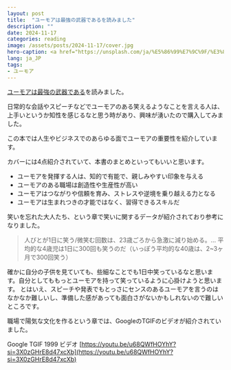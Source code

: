 ```yaml
---
layout: post
title:  "ユーモアは最強の武器であるを読みました"
description: ""
date: 2024-11-17
categories: reading
image: /assets/posts/2024-11-17/cover.jpg
hero-caption: <a href="https://unsplash.com/ja/%E5%86%99%E7%9C%9F/%E3%83%94%E3%83%B3%E3%82%AF%E3%81%A8%E3%82%AA%E3%83%AC%E3%83%B3%E3%82%B8%E3%81%AE%E9%A2%A8%E8%88%B9%E3%81%AE%E3%83%AD%E3%83%BC%E3%82%A2%E3%83%B3%E3%82%B0%E3%83%AB%E5%86%99%E7%9C%9F-uGP_6CAD-14?utm_content=creditCopyText&utm_medium=referral&utm_source=unsplash">Unsplash</a>の<a href="https://unsplash.com/ja/@artbyhybrid?utm_content=creditCopyText&utm_medium=referral&utm_source=unsplash">Madison Oren</a>が撮影した写真
lang: ja_JP
tags:
- ユーモア
---
```


[ユーモアは最強の武器である](https://amzn.asia/d/5snJnI5)を読みました。

日常的な会話やスピーチなどでユーモアのある笑えるようなことを言える人は、上手いというか知性を感じるなと思う時があり、興味が湧いたので購入してみました。

この本では人生やビジネスでのあらゆる面でユーモアの重要性を紹介しています。

カバーには4点紹介されていて、本書のまとめといってもいいと思います。

- ユーモアを発揮する人は、知的で有能で、親しみやすい印象を与える
- ユーモアのある職場は創造性や生産性が高い
- ユーモアはつながりや信頼を育み、ストレスや逆境を乗り越える力となる
- ユーモアは生まれつきの才能ではなく、習得できるスキルだ

笑いを忘れた大人たち、という章で笑いに関するデータが紹介されており参考になりました。

> 人びとが1日に笑う/微笑む回数は、23歳ごろから急激に減り始める。... 平均的な4歳児は1日に300回も笑うのだ（いっぽう平均的な40歳は、2~3ヶ月で300回笑う）

確かに自分の子供を見ていても、些細なことでも1日中笑っているなと思います。自分としてももっとユーモアを持って笑っているように心掛けようと思います。
とはいえ、スピーチや発表でもとっさにセンスのあるユーモアを言うのはなかなか難しいし、準備した感があっても面白さがないかもしれないので難しいところです。

職場で陽気な文化を作るという章では、GoogleのTGIFのビデオが紹介されていました。

Google TGIF 1999 ビデオ
[https://youtu.be/u68QWfHOYhY?si=3X0zGHrE8d47xcXb](https://youtu.be/u68QWfHOYhY?si=3X0zGHrE8d47xcXb)


